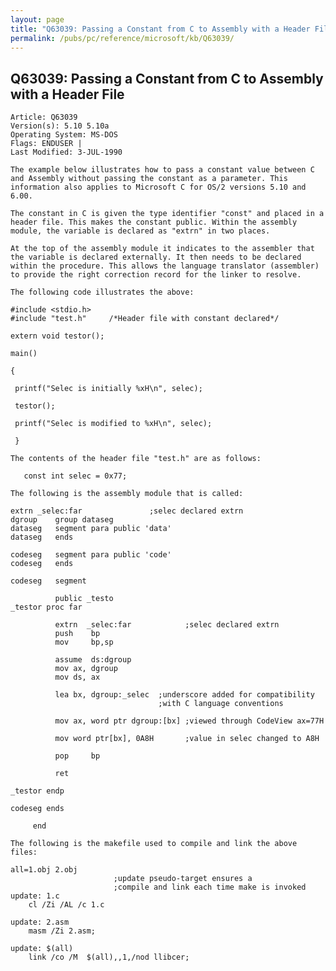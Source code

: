 ```yaml
---
layout: page
title: "Q63039: Passing a Constant from C to Assembly with a Header File"
permalink: /pubs/pc/reference/microsoft/kb/Q63039/
---
```


## Q63039: Passing a Constant from C to Assembly with a Header File

	Article: Q63039
	Version(s): 5.10 5.10a
	Operating System: MS-DOS
	Flags: ENDUSER |
	Last Modified: 3-JUL-1990
	
	The example below illustrates how to pass a constant value between C
	and Assembly without passing the constant as a parameter. This
	information also applies to Microsoft C for OS/2 versions 5.10 and
	6.00.
	
	The constant in C is given the type identifier "const" and placed in a
	header file. This makes the constant public. Within the assembly
	module, the variable is declared as "extrn" in two places.
	
	At the top of the assembly module it indicates to the assembler that
	the variable is declared externally. It then needs to be declared
	within the procedure. This allows the language translator (assembler)
	to provide the right correction record for the linker to resolve.
	
	The following code illustrates the above:
	
	#include <stdio.h>
	#include "test.h"     /*Header file with constant declared*/
	
	extern void testor();
	
	main()
	
	{
	
	 printf("Selec is initially %xH\n", selec);
	
	 testor();
	
	 printf("Selec is modified to %xH\n", selec);
	
	 }
	
	The contents of the header file "test.h" are as follows:
	
	   const int selec = 0x77;
	
	The following is the assembly module that is called:
	
	extrn _selec:far               ;selec declared extrn
	dgroup    group dataseg
	dataseg   segment para public 'data'
	dataseg   ends
	
	codeseg   segment para public 'code'
	codeseg   ends
	
	codeseg   segment
	
	          public _testo
	_testor proc far
	
	          extrn  _selec:far            ;selec declared extrn
	          push    bp
	          mov     bp,sp
	
	          assume  ds:dgroup
	          mov ax, dgroup
	          mov ds, ax
	
	          lea bx, dgroup:_selec  ;underscore added for compatibility
	                                 ;with C language conventions
	
	          mov ax, word ptr dgroup:[bx] ;viewed through CodeView ax=77H
	
	          mov word ptr[bx], 0A8H       ;value in selec changed to A8H
	
	          pop     bp
	
	          ret
	
	_testor endp
	
	codeseg ends
	
	     end
	
	The following is the makefile used to compile and link the above
	files:
	
	all=1.obj 2.obj
	                       ;update pseudo-target ensures a
	                       ;compile and link each time make is invoked
	update: 1.c
	    cl /Zi /AL /c 1.c
	
	update: 2.asm
	    masm /Zi 2.asm;
	
	update: $(all)
	    link /co /M  $(all),,1,/nod llibcer;
